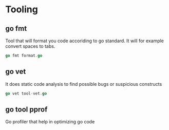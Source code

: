 # Tooling

## go fmt
Tool that will format you code accoriding to go standard. It will for example convert spaces to tabs.
```go
go fmt format.go
```

## go vet
It does static code analysis to find possible bugs or suspicious constructs
```go
go vet tool-vet.go
```

## go tool pprof
Go profiler that help in optimizing go code
